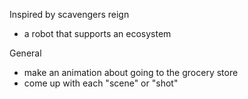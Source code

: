 Inspired by scavengers reign
 - a robot that supports an ecosystem

General
 - make an animation about going to the grocery store
 - come up with each "scene" or "shot"